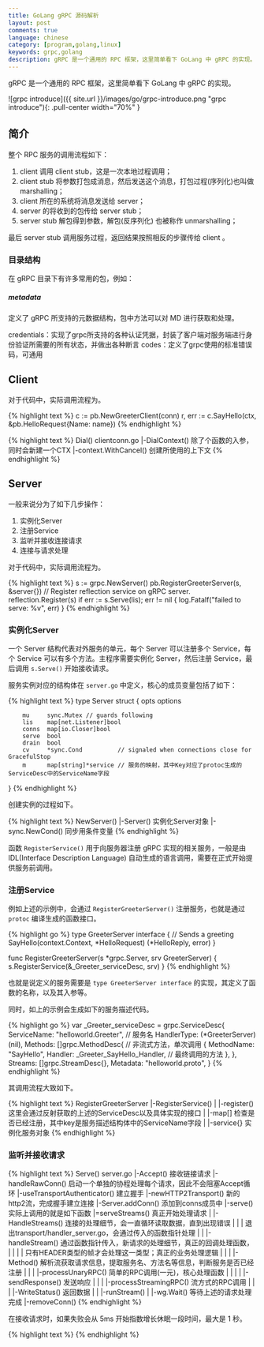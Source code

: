 ```yaml
---
title: GoLang gRPC 源码解析
layout: post
comments: true
language: chinese
category: [program,golang,linux]
keywords: grpc,golang
description: gRPC 是一个通用的 RPC 框架，这里简单看下 GoLang 中 gRPC 的实现。
---
```


gRPC 是一个通用的 RPC 框架，这里简单看下 GoLang 中 gRPC 的实现。

<!-- more -->

![grpc introduce]({{ site.url }}/images/go/grpc-introduce.png "grpc introduce"){: .pull-center width="70%" }

## 简介

整个 RPC 服务的调用流程如下：

1. client 调用 client stub，这是一次本地过程调用；
2. client stub 将参数打包成消息，然后发送这个消息，打包过程(序列化)也叫做 marshalling；
3. client 所在的系统将消息发送给 server；
4. server 的将收到的包传给 server stub；
5. server stub 解包得到参数，解包(反序列化) 也被称作 unmarshalling；

最后 server stub 调用服务过程，返回结果按照相反的步骤传给 client 。

### 目录结构

在 gRPC 目录下有许多常用的包，例如：

##### metadata

定义了 gRPC 所支持的元数据结构，包中方法可以对 MD 进行获取和处理。

credentials：实现了grpc所支持的各种认证凭据，封装了客户端对服务端进行身份验证所需要的所有状态，并做出各种断言
codes：定义了grpc使用的标准错误码，可通用


## Client

对于代码中，实际调用流程为。

{% highlight text %}
c := pb.NewGreeterClient(conn)
r, err := c.SayHello(ctx, &pb.HelloRequest{Name: name})
{% endhighlight %}


{% highlight text %}
Dial()                        clientconn.go
 |-DialContext()              除了个函数的入参，同时会新建一个CTX
   |-context.WithCancel()     创建所使用的上下文
{% endhighlight %}

<!--
https://blog.csdn.net/omnispace/article/details/80166975
https://guidao.github.io/grpc_balancer.html
http://vinllen.com/golang-net-rpcyuan-ma-fen-xi/
-->

## Server

一般来说分为了如下几步操作：

1. 实例化Server
2. 注册Service
3. 监听并接收连接请求
4. 连接与请求处理

对于代码中，实际调用流程为。

{% highlight text %}
s := grpc.NewServer()
pb.RegisterGreeterServer(s, &server{})
// Register reflection service on gRPC server.
reflection.Register(s)
if err := s.Serve(lis); err != nil {
	log.Fatalf("failed to serve: %v", err)
}
{% endhighlight %}

### 实例化Server

一个 Server 结构代表对外服务的单元，每个 Server 可以注册多个 Service，每个 Service 可以有多个方法。主程序需要实例化 Server，然后注册 Service，最后调用 `s.Serve()` 开始接收请求。

服务实例对应的结构体在 `server.go` 中定义，核心的成员变量包括了如下：

{% highlight text %}
type Server struct {
        opts options

        mu     sync.Mutex // guards following
        lis    map[net.Listener]bool
        conns  map[io.Closer]bool
        serve  bool
        drain  bool
        cv     *sync.Cond          // signaled when connections close for GracefulStop
        m      map[string]*service // 服务的映射，其中Key对应了protoc生成的ServiceDesc中的ServiceName字段
}
{% endhighlight %}

创建实例的过程如下。

{% highlight text %}
NewServer()
 |-Server()           实例化Server对象
 |-sync.NewCond()     同步用条件变量
{% endhighlight %}

函数 `RegisterService()` 用于向服务器注册 gRPC 实现的相关服务，一般是由 IDL(Interface Description Language) 自动生成的语言调用，需要在正式开始提供服务前调用。

### 注册Service

例如上述的示例中，会通过 `RegisterGreeterServer()` 注册服务，也就是通过 `protoc` 编译生成的函数接口。

{% highlight go %}
type GreeterServer interface {
        // Sends a greeting
        SayHello(context.Context, *HelloRequest) (*HelloReply, error)
}

func RegisterGreeterServer(s *grpc.Server, srv GreeterServer) {
        s.RegisterService(&_Greeter_serviceDesc, srv)
}
{% endhighlight %}

也就是说定义的服务需要是 `type GreeterServer interface` 的实现，其定义了函数的名称，以及其入参等。

同时，如上的示例会生成如下的服务描述代码。

{% highlight go %}
var _Greeter_serviceDesc = grpc.ServiceDesc{
        ServiceName: "helloworld.Greeter",      // 服务名
        HandlerType: (*GreeterServer)(nil),
        Methods: []grpc.MethodDesc{             // 非流式方法，单次调用
                {
                        MethodName: "SayHello",
                        Handler:    _Greeter_SayHello_Handler, // 最终调用的方法
                },
        },
        Streams:  []grpc.StreamDesc{},
        Metadata: "helloworld.proto",
}
{% endhighlight %}

其调用流程大致如下。

{% highlight text %}
RegisterGreeterServer
 |-RegisterService()
 | |-register()             这里会通过反射获取的上述的ServiceDesc以及具体实现的接口
 |   |-map[]                检查是否已经注册，其中key是服务描述结构体中的ServiceName字段
 |   |-service{}            实例化服务对象
{% endhighlight %}



### 监听并接收请求

{% highlight text %}
Serve()                 server.go
 |-Accept()                            接收链接请求
 |-handleRawConn()                     启动一个单独的协程处理每个请求，因此不会阻塞Accept循环
   |-useTransportAuthenticator()       建立握手
   |-newHTTP2Transport()               新的http2流，完成握手建立连接
   |-Server.addConn()                  添加到conns成员中
   |-serve()                           实际上调用的就是如下函数
   |=serveStreams()                    真正开始处理请求
   | |-HandleStreams()                 连接的处理细节，会一直循环读取数据，直到出现错误
   | | |                                 退出transport/handler_server.go，会通过传入的函数指针处理
   | | |-handleStream()                通过函数指针传入，新请求的处理细节，真正的回调处理函数，
   | | | |                               只有HEADER类型的帧才会处理这一类型；真正的业务处理逻辑
   | | | |-Method()                    解析流获取请求信息，提取服务名、方法名等信息，判断服务是否已经注册
   | | | |-processUnaryRPC()           简单的RPC调用(一元)，核心处理函数
   | | | | |-sendResponse()            发送响应
   | | | |-processStreamingRPC()       流方式的RPC调用
   | | | |-WriteStatus()               返回数据
   | | |-runStream()
   | |-wg.Wait()                       等待上述的请求处理完成
   |-removeConn()
{% endhighlight %}

在接收请求时，如果失败会从 5ms 开始指数增长休眠一段时间，最大是 1 秒。


<!--
Python gRPC
https://www.jianshu.com/p/14e6f5217f40
https://github.com/grpc/grpc/tree/master/examples/python
https://github.com/grpc/grpc.github.io/blob/master/docs/tutorials/basic/python.md
http://blog.51cto.com/lansgg/1931961
https://dev.lightning.community/guides/python-grpc/
-->

{% highlight text %}
{% endhighlight %}
